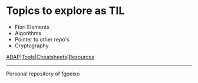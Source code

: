# Topics to explore as TIL
- Fiori Elements
- Algorithms
- Pointer to other repo's
- Cryptography


[ABAP](ABAP.md)|[Tools](tools.md)|[Cheatsheets](cheatsheets.md)|[Resources](resources.md)

---

Personal repository of fgpeixo
